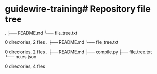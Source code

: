# guidewire-training# Repository file tree

.
├── README.md
└── file_tree.txt

0 directories, 2 files
.
├── README.md
└── file_tree.txt

0 directories, 2 files
.
├── README.md
├── compile.py
├── file_tree.txt
└── notes.json

0 directories, 4 files
